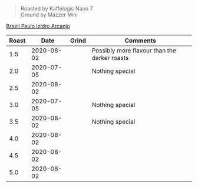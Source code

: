 > Roasted by Kaffelogic Nano 7<br>
> Ground by Mazzer Mini

[Brazil Paulo Izidro Arcanjo](https://www.greenbeanhouse.co.nz/product/2252472)

| Roast | Date       | Grind | Comments |
|-------|------------|-------|----------
| 1.5   | 2020-08-02 |  | Possibly more flavour than the darker roasts
| 2.0   | 2020-07-05 |  | Nothing special
| 2.5   | 2020-08-02 |  | 
| 3.0   | 2020-07-05 |  | Nothing special
| 3.5   | 2020-08-02 |  | Nothing special
| 4.0   | 2020-08-02 |  | 
| 4.5   | 2020-08-02 |  | 
| 5.0   | 2020-08-02 |  | 
